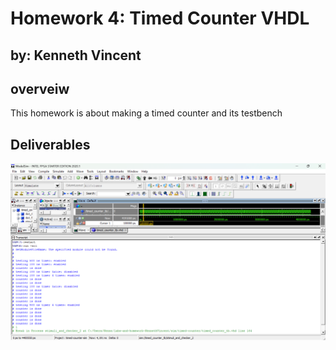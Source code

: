 # Homework 4: Timed Counter VHDL
## by: Kenneth Vincent


## overveiw
This homework is about making a timed counter and its testbench

## Deliverables

![Screenshot of ModelSim running the timed counter with no failure.](assets/hw4.png)
